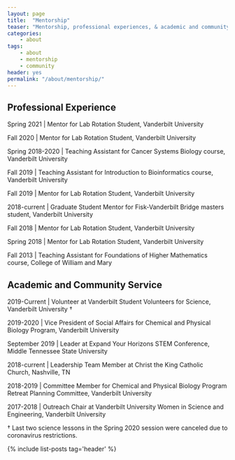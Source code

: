 ```yaml
---
layout: page
title:  "Mentorship"
teaser: "Mentorship, professional experiences, & academic and community service."
categories:
    - about
tags:
    - about
    - mentorship
    - community
header: yes
permalink: "/about/mentorship/"
---
```


## Professional Experience

Spring 2021 | Mentor for Lab Rotation
Student, Vanderbilt University

Fall 2020 | Mentor for Lab Rotation Student, 
Vanderbilt University

Spring 2018-2020 | Teaching Assistant for Cancer Systems Biology course,
Vanderbilt University

Fall 2019 | Teaching Assistant for Introduction to Bioinformatics
course, Vanderbilt University

Fall 2019 | Mentor for Lab Rotation Student, 
Vanderbilt University

2018-current | Graduate Student Mentor for Fisk-Vanderbilt Bridge
masters student, Vanderbilt University

Fall 2018 | Mentor for Lab Rotation Student, 
Vanderbilt University

Spring 2018 | Mentor for Lab Rotation Student, 
Vanderbilt University

Fall 2013 | Teaching Assistant for Foundations of Higher Mathematics
course, College of William and Mary

## Academic and Community Service

2019-Current | Volunteer at Vanderbilt
Student Volunteers for Science, Vanderbilt University †

2019-2020 | Vice President of Social Affairs for Chemical and Physical
Biology Program, Vanderbilt University

September 2019 | Leader at Expand Your Horizons STEM Conference,
 Middle Tennessee State University

2018-current | Leadership Team Member at Christ the King Catholic
Church, Nashville, TN

2018-2019 | Committee Member for Chemical and Physical Biology Program
Retreat Planning Committee,
 Vanderbilt University

2017-2018 | Outreach Chair at Vanderbilt University Women in Science and
Engineering, Vanderbilt University

† Last two science lessons in the Spring 2020 session were canceled due
to coronavirus restrictions.

{% include list-posts tag='header' %}
